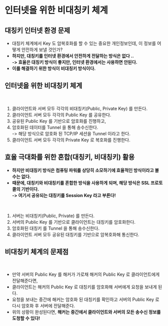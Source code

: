 # 인터넷을 위한 비대칭키 체계

## 대칭키 인터넷 환경 문제&#x20;

* 대칭키 체계에서 Key 도 암복호화를 할 수 있는 중요한 개인정보인데, 이 정보를 어떻게 안전하게 보낼 것인가?
* **하지만, 대칭키를 인터넷 환경에서 안전하게 전달하는 방식은 없다 ..**\
  **-> 효율은 대칭키 방식이 좋지만, 인터넷 환경에서는 사용하면 안된다.**
* **이를 해결하기 위한 방식이 비대칭키 방식이다.** &#x20;

## 인터넷을 위한 비대칭키 체계

<figure><img src="../../../.gitbook/assets/스크린샷 2024-01-19 14.25.57.png" alt=""><figcaption></figcaption></figure>

1. 클라이언트와 서버 모두 각각의 비대칭키(Public, Private Key) 를 만든다.&#x20;
2. 클라이언트 서버 모두 각각의 Public Key 를 공유한다.&#x20;
3. 공유된 Public Key 를 기반으로 암호화를 진행하고,&#x20;
4. 암호화된 데이터를 Tunnel 을 통해 송수신한다. \
   \-> 해당 방식으로 암호화 된 TCP/IP 세션을 Tunnel 이라고 한다.&#x20;
5. 클라이언트 서버 모두 각각의 Private Key 로 복호화를 진행한다.&#x20;

## 효율 극대화를 위한 혼합(대칭키, 비대칭키) 활용

* **하지만 비대칭키 방식은 컴퓨팅 파워를 상당히 소모하기에 효율적인 방식이라고 볼 수는 없다.**&#x20;
* **때문에, 대칭키와 비대칭키를 혼합한 방식을 사용하게 되며, 해당 방식은 SSL 프로토콜의 기반이다.** \
  **-> 여기서 공유되는 대칭키를 Session Key 라고 부른다!**

<figure><img src="../../../.gitbook/assets/스크린샷 2024-01-19 14.40.00.png" alt=""><figcaption></figcaption></figure>

1. 서버는 비대칭키(Public, Private) 를 만든다.&#x20;
2. 서버의 Public Key 를 기반으로 클라이언트는 대칭키를 암호화한다.&#x20;
3. 암호화된 대칭키 를 Tunnel 을 통해 송수신한다.&#x20;
4. 클라이언트 서버 모두 공유된 대칭키를 기반으로 암복호화해 통신한다.

## 비대칭키 체계의 문제점&#x20;

<figure><img src="../../../.gitbook/assets/스크린샷 2024-01-19 14.47.26.png" alt=""><figcaption></figcaption></figure>

* 만약 서버의 Public Key 를 해커가 가로채 해커의 Public Key 로 클라이언트에게 전달해준다면,
* 클라이언트는 해커의 Public Key 로 대칭키를 암호화해 서버에게 요청을 보내게 된다.&#x20;
* 요청을 보내는 중간에 해커는 암호화 된 대칭키를 확인하고 서버의 Public Key 로 다시 암호화 후 서버에 전달해준다.&#x20;
* 위의 상황이 완성된다면, **해커는 중간에서 클라이언트와 서버의 모든 송수신 정보를 도청할 수 있다!**
